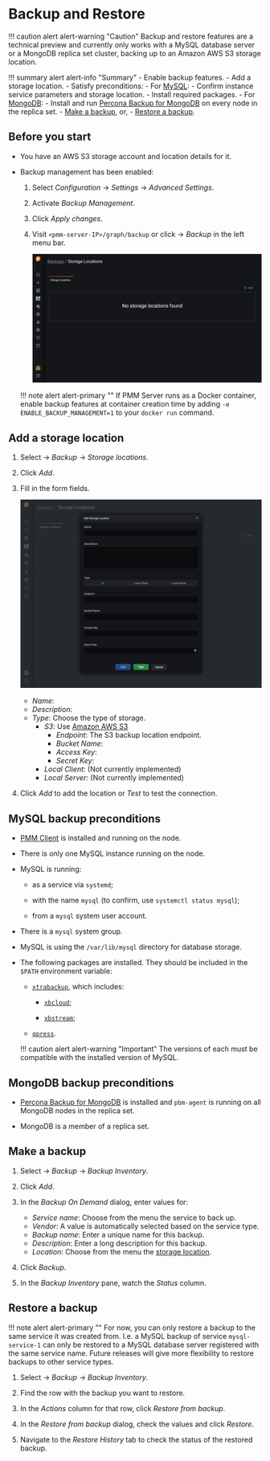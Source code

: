 # Backup and Restore

!!! caution alert alert-warning "Caution"
    Backup and restore features are a technical preview and currently only works with a MySQL database server or a MongoDB replica set cluster, backing up to an Amazon AWS S3 storage location.

!!! summary alert alert-info "Summary"
    - Enable backup features.
    - Add a storage location.
    - Satisfy preconditions:
        - For [MySQL](#mysql-backup-preconditions):
            - Confirm instance service parameters and storage location.
            - Install required packages.
        - For [MongoDB](#mongodb-backup-preconditions):
            - Install and run [Percona Backup for MongoDB] on every node in the replica set.
    - [Make a backup](#make-a-backup), or,
    - [Restore a backup](#restore-a-backup).

## Before you start

- You have an AWS S3 storage account and location details for it.

- Backup management has been enabled:

    1. Select <i class="uil uil-cog"></i> *Configuration* → <i class="uil uil-setting"></i> *Settings* → *Advanced Settings*.

    2. Activate *Backup Management*.

    3. Click *Apply changes*.

    4. Visit `<pmm-server-IP>/graph/backup` or click <i class="uil uil-history"></i> → *Backup* in the left menu bar.

        ![!](../_images/PMM_Backup_Management.jpg)

    !!! note alert alert-primary ""
        If PMM Server runs as a Docker container, enable backup features at container creation time by adding `-e ENABLE_BACKUP_MANAGEMENT=1` to your `docker run` command.

## Add a storage location

1. Select <i class="uil uil-history"></i> → *Backup* → *Storage locations*.

2. Click *Add*.

3. Fill in the form fields.

    ![!](../_images/PMM_Backup_Management_Locations_Add_Storage_Location.jpg)

    - *Name*:
    - *Description*:
    - *Type*: Choose the type of storage.
        - *S3*: Use [Amazon AWS S3]
            - *Endpoint*: The S3 backup location endpoint.
            - *Bucket Name*:
            - *Access Key*:
            - *Secret Key*:
        - *Local Client:* (Not currently implemented)
        - *Local Server:* (Not currently implemented)

4. Click *Add* to add the location or *Test* to test the connection.

## MySQL backup preconditions

- [PMM Client](../setting-up/client/index.md) is installed and running on the node.

- There is only one MySQL instance running on the node.

- MySQL is running:

    - as a service via `systemd`;

    - with the name `mysql` (to confirm, use `systemctl status mysql`);

    - from a `mysql` system user account.

- There is a `mysql` system group.

- MySQL is using the `/var/lib/mysql` directory for database storage.

- The following packages are installed. They should be included in the `$PATH` environment variable:

    - [`xtrabackup`][PERCONA_XTRABACKUP], which includes:

        - [`xbcloud`][PERCONA_XBCLOUD];

        - [`xbstream`][PERCONA_XBSTREAM];

    - [`qpress`][PERCONA_QPRESS].

    !!! caution alert alert-warning "Important"
        The versions of each must be compatible with the installed version of MySQL.

## MongoDB backup preconditions

- [Percona Backup for MongoDB] is installed and `pbm-agent` is running on all MongoDB nodes in the replica set.

- MongoDB is a member of a replica set.

## Make a backup

1. Select <i class="uil uil-history"></i> → *Backup* → *Backup Inventory*.

2. Click <i class="uil uil-plus-square"></i> *Add*.

3. In the *Backup On Demand* dialog, enter values for:

    - *Service name*: Choose from the menu the service to back up.
    - *Vendor*: A value is automatically selected based on the service type.
    - *Backup name*: Enter a unique name for this backup.
    - *Description*: Enter a long description for this backup.
    - *Location*: Choose from the menu the [storage location](#add-a-storage-location).

4. Click *Backup*.

5. In the *Backup Inventory* pane, watch the *Status* column.

## Restore a backup

!!! note alert alert-primary ""
    For now, you can only restore a backup to the same service it was created from. I.e. a MySQL backup of service `mysql-service-1` can only be restored to a MySQL database server registered with the same service name. Future releases will give more flexibility to restore backups to other service types.

1. Select <i class="uil uil-history"></i> → *Backup* → *Backup Inventory*.

2. Find the row with the backup you want to restore.

3. In the *Actions* column for that row, click *Restore from backup*.

4. In the *Restore from backup* dialog, check the values and click *Restore*.

5. Navigate to the *Restore History* tab to check the status of the restored backup.

[Amazon AWS S3]: https://aws.amazon.com/s3/
[Percona Backup for MongoDB]: https://www.percona.com/doc/percona-backup-mongodb/installation.html
[PERCONA_QPRESS]: https://www.percona.com/doc/percona-xtrabackup/LATEST/backup_scenarios/compressed_backup.html
[PERCONA_XBCLOUD]: https://www.percona.com/doc/percona-xtrabackup/2.3/xbcloud/xbcloud.html
[PERCONA_XBSTREAM]: https://www.percona.com/doc/percona-xtrabackup/2.3/xbstream/xbstream.html
[PERCONA_XTRABACKUP]: https://www.percona.com/software/mysql-database/percona-xtrabackup
